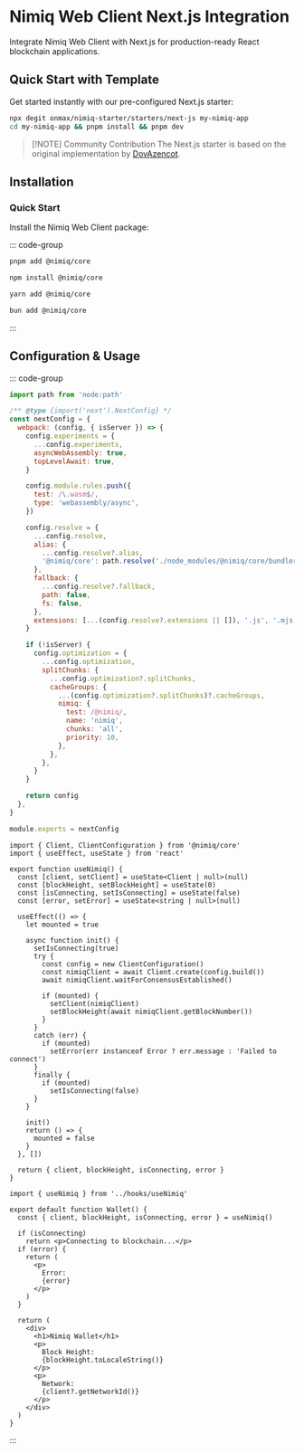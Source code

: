 # Nimiq Web Client Next.js Integration

Integrate Nimiq Web Client with Next.js for production-ready React blockchain applications.

## Quick Start with Template

Get started instantly with our pre-configured Next.js starter:

```bash
npx degit onmax/nimiq-starter/starters/next-js my-nimiq-app
cd my-nimiq-app && pnpm install && pnpm dev
```

> [!NOTE] Community Contribution
> The Next.js starter is based on the original implementation by [DovAzencot](https://github.com/DovAzencot/nimiq-nextjs/).

## Installation

### Quick Start

Install the Nimiq Web Client package:

::: code-group

```bash [pnpm]
pnpm add @nimiq/core
```

```bash [npm]
npm install @nimiq/core
```

```bash [yarn]
yarn add @nimiq/core
```

```bash [bun]
bun add @nimiq/core
```

:::

## Configuration & Usage

::: code-group

```javascript [next.config.js]
import path from 'node:path'

/** @type {import('next').NextConfig} */
const nextConfig = {
  webpack: (config, { isServer }) => {
    config.experiments = {
      ...config.experiments,
      asyncWebAssembly: true,
      topLevelAwait: true,
    }

    config.module.rules.push({
      test: /\.wasm$/,
      type: 'webassembly/async',
    })

    config.resolve = {
      ...config.resolve,
      alias: {
        ...config.resolve?.alias,
        '@nimiq/core': path.resolve('./node_modules/@nimiq/core/bundler/index.js'),
      },
      fallback: {
        ...config.resolve?.fallback,
        path: false,
        fs: false,
      },
      extensions: [...(config.resolve?.extensions || []), '.js', '.mjs'],
    }

    if (!isServer) {
      config.optimization = {
        ...config.optimization,
        splitChunks: {
          ...config.optimization?.splitChunks,
          cacheGroups: {
            ...(config.optimization?.splitChunks)?.cacheGroups,
            nimiq: {
              test: /@nimiq/,
              name: 'nimiq',
              chunks: 'all',
              priority: 10,
            },
          },
        },
      }
    }

    return config
  },
}

module.exports = nextConfig
```

```tsx [hooks/useNimiq.ts]
import { Client, ClientConfiguration } from '@nimiq/core'
import { useEffect, useState } from 'react'

export function useNimiq() {
  const [client, setClient] = useState<Client | null>(null)
  const [blockHeight, setBlockHeight] = useState(0)
  const [isConnecting, setIsConnecting] = useState(false)
  const [error, setError] = useState<string | null>(null)

  useEffect(() => {
    let mounted = true

    async function init() {
      setIsConnecting(true)
      try {
        const config = new ClientConfiguration()
        const nimiqClient = await Client.create(config.build())
        await nimiqClient.waitForConsensusEstablished()

        if (mounted) {
          setClient(nimiqClient)
          setBlockHeight(await nimiqClient.getBlockNumber())
        }
      }
      catch (err) {
        if (mounted)
          setError(err instanceof Error ? err.message : 'Failed to connect')
      }
      finally {
        if (mounted)
          setIsConnecting(false)
      }
    }

    init()
    return () => {
      mounted = false
    }
  }, [])

  return { client, blockHeight, isConnecting, error }
}
```

```tsx [pages/wallet.tsx]
import { useNimiq } from '../hooks/useNimiq'

export default function Wallet() {
  const { client, blockHeight, isConnecting, error } = useNimiq()

  if (isConnecting)
    return <p>Connecting to blockchain...</p>
  if (error) {
    return (
      <p>
        Error:
        {error}
      </p>
    )
  }

  return (
    <div>
      <h1>Nimiq Wallet</h1>
      <p>
        Block Height:
        {blockHeight.toLocaleString()}
      </p>
      <p>
        Network:
        {client?.getNetworkId()}
      </p>
    </div>
  )
}
```

:::
